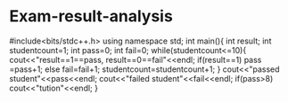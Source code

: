 # Exam-result-analysis
#include<bits/stdc++.h>
using namespace std;
int main(){
int result;
int studentcount=1;
int pass=0;
int fail=0;
while(studentcount<=10){
cout<<"result==1==pass, result==0==fail"<<endl;
if(result==1)
pass =pass+1;
else
fail=fail+1;
studentcount=studentcount+1;
}
cout<<"passed student"<<pass<<endl;
cout<<"failed student"<<fail<<endl;
if(pass>8)
cout<<"tution"<<endl;
}
